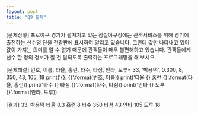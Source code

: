 ```yaml
---
layout: post
title: "Q9 문제"
---
```


[문제상황]
프로야구 경기가 펼쳐지고 있는 잠실야구장에는 관객서비스를 위해 경기에 출전하는 선수명
단을 전광판에 표시하여 알리고 있습니다. 그런데 값만 나타내고 있어 값이 가지는 의미를 알
수 없기 때문에 관객들이 매우 불편해하고 있습니다. 관객들에게 선수 한 명의 정보가 잘 전
달되도록 출력하는 프로그래밍을 해 보시오.

[문제해결]
번호, 이름, 타율, 홈런, 타수, 타점, 안타, 도루= 33, '박용택', 0.300, 8, 350, 43, 105, 18
print('{}. {}'.format(번호, 이름))
print('타율 {} 홈런 {}'.format(타율, 홈런))
print('타수 {} 타점 {}'.format(타수, 타점))
print('안타 {} 도루 {}'.format(안타, 도루))

[결과]
33. 박용택
타율 0.3 홈런 8
타수 350 타점 43
안타 105 도루 18


